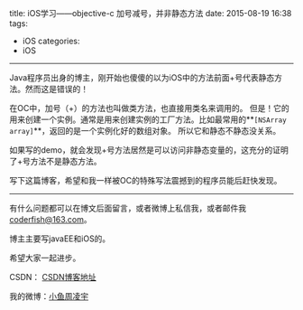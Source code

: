 title: iOS学习——objective-c 加号减号，并非静态方法
date: 2015-08-19 16:38
tags:
  - iOS
categories:
  - iOS
---
Java程序员出身的博主，刚开始也傻傻的以为iOS中的方法前面+号代表静态方法。然而这是错误的！

在OC中，加号（+）的方法也叫做类方法，也直接用类名来调用的。
但是！它的用来创建一个实例。通常是用来创建实例的工厂方法。比如最常用的**`[NSArray array]`**，返回的是一个实例化好的数组对象。
所以它和静态不静态没关系。

如果写的demo，就会发现+号方法居然是可以访问非静态变量的，这充分的证明了+号方法不是静态方法。

写下这篇博客，希望和我一样被OC的特殊写法震撼到的程序员能后赶快发现。

----

有什么问题都可以在博文后面留言，或者微博上私信我，或者邮件我<coderfish@163.com>。

博主主要写javaEE和iOS的。

希望大家一起进步。

CSDN： [CSDN博客地址](http://blog.csdn.net/u010127917)

我的微博：[小鱼周凌宇](http://weibo.com/coderfish/)

